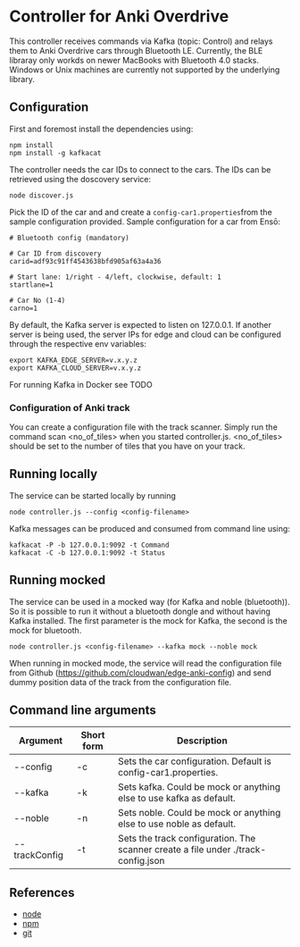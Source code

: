 # Controller for Anki Overdrive 
This controller receives commands via Kafka (topic: Control) and relays them to Anki Overdrive 
cars through Bluetooth LE. Currently, the BLE libraray only workds on newer MacBooks with 
Bluetooth 4.0 stacks. Windows or Unix machines are currently not supported by the underlying
library.

## Configuration
First and foremost install the dependencies using:
```
npm install
npm install -g kafkacat
```

The controller needs the car IDs to connect to the cars. The IDs can be retrieved using the 
doscovery service:
```
node discover.js
```

Pick the ID of the car and and create a `config-car1.properties`from the sample configuration 
provided. Sample configuration for a car from Ensō:
```
# Bluetooth config (mandatory)

# Car ID from discovery
carid=adf93c91ff4543638bfd905af63a4a36

# Start lane: 1/right - 4/left, clockwise, default: 1
startlane=1

# Car No (1-4)
carno=1
```

By default, the Kafka server is expected to listen on 127.0.0.1. If another server is being used, the server IPs for edge and cloud can be configured through the respective env variables:
```
export KAFKA_EDGE_SERVER=v.x.y.z
export KAFKA_CLOUD_SERVER=v.x.y.z
```

For running Kafka in Docker see TODO

### Configuration of Anki track

You can create a configuration file with the track scanner. Simply run the command scan <no_of_tiles> when you started controller.js. <no_of_tiles> should be set to the number of tiles that you have on your track.

## Running locally
The service can be started locally by running
```
node controller.js --config <config-filename> 
```

Kafka messages can be produced and consumed from command line using:
```
kafkacat -P -b 127.0.0.1:9092 -t Command
kafkacat -C -b 127.0.0.1:9092 -t Status
```

## Running mocked

The service can be used in a mocked way (for Kafka and noble (bluetooth)). So it is possible to run it without a bluetooth dongle and without having Kafka installed. The first parameter is the mock for Kafka, the second is the mock for bluetooth.

`node controller.js <config-filename> --kafka mock --noble mock`

When running in mocked mode, the service will read the configuration file from Github (https://github.com/cloudwan/edge-anki-config) and send dummy position data of the track from the configuration file.

## Command line arguments

| Argument      | Short form | Description                              |
| ------------- | ---------- | ---------------------------------------- |
| --config      | -c         | Sets the car configuration. Default is config-car1.properties. |
| --kafka       | -k         | Sets kafka. Could be mock or anything else to use kafka as default. |
| --noble       | -n         | Sets noble. Could be mock or anything else to use noble as default. |
| --trackConfig | -t         | Sets the track configuration. The scanner create a file under ./track-config.json |

## References

* [node](https://nodejs.org/en/download/)
* [npm](https://docs.npmjs.com/getting-started/installing-node)
* [git](https://git-scm.com/downloads)
